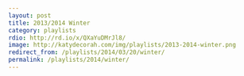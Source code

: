 ```yaml
---
layout: post
title: 2013/2014 Winter
category: playlists
rdio: http://rd.io/x/QXaYuDMrJl8/
image: http://katydecorah.com/img/playlists/2013-2014-winter.png
redirect_from: /playlists/2014/03/20/winter/
permalink: /playlists/2014/winter/
---
```


